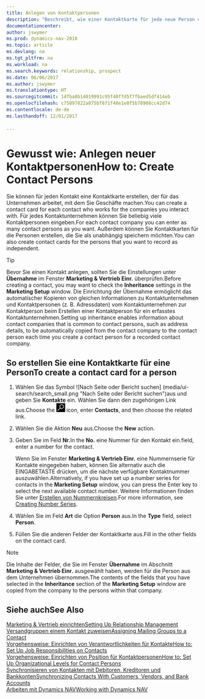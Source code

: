 ```yaml
---
title: Anlegen von Kontaktpersonen
description: "Beschreibt, wie einer Kontaktkarte für jede neue Person oder potentielle neuen Kunden erstellt wird, mit dem Sie eine Geschäftsbeziehung haben."
documentationcenter: 
author: jswymer
ms.prod: dynamics-nav-2018
ms.topic: article
ms.devlang: na
ms.tgt_pltfrm: na
ms.workload: na
ms.search.keywords: relationship, prospect
ms.date: 06/06/2017
ms.author: jswymer
ms.translationtype: HT
ms.sourcegitcommit: 1dfba8b14019991c95f40ffd5f7fbaed5df414eb
ms.openlocfilehash: c75097822a075bf8f1f40e1e0f5b78908cc42d74
ms.contentlocale: de-de
ms.lasthandoff: 12/01/2017

---
```

# <a name="how-to-create-contact-persons"></a><span data-ttu-id="0caac-103">Gewusst wie: Anlegen neuer Kontaktpersonen</span><span class="sxs-lookup"><span data-stu-id="0caac-103">How to: Create Contact Persons</span></span>
<span data-ttu-id="0caac-104">Sie können für jeden Kontakt eine Kontaktkarte erstellen, der für das Unternehmen arbeitet, mit dem Sie Geschäfte machen.</span><span class="sxs-lookup"><span data-stu-id="0caac-104">You can create a contact card for each contact who works for the companies you interact with.</span></span> <span data-ttu-id="0caac-105">Für jedes Kontaktunternehmen können Sie beliebig viele Kontaktpersonen eingeben.</span><span class="sxs-lookup"><span data-stu-id="0caac-105">For each contact company you can enter as many contact persons as you want.</span></span> <span data-ttu-id="0caac-106">Außerdem können Sie Kontaktkarten für die Personen erstellen, die Sie als unabhängig speichern möchten.</span><span class="sxs-lookup"><span data-stu-id="0caac-106">You can also create contact cards for the persons that you want to record as independent.</span></span>

> [!TIP]  
>   <span data-ttu-id="0caac-107">Bevor Sie einen Kontakt anlegen, sollten Sie die Einstellungen unter **Übernahme** im Fenster **Marketing & Vertrieb Einr.** überprüfen.</span><span class="sxs-lookup"><span data-stu-id="0caac-107">Before creating a contact, you may want to check the **Inheritance** settings in the **Marketing Setup** window.</span></span> <span data-ttu-id="0caac-108">Die Einrichtung der Übernahme ermöglicht das automatischer Kopieren von gleichen Informationen zu Kontaktunternehmen und Kontaktpersonen (z. B. Adressdaten) vom Kontaktunternehmen zur Kontaktperson beim Erstellen einer Kontaktperson für ein erfasstes Kontaktunternehmen.</span><span class="sxs-lookup"><span data-stu-id="0caac-108">Setting up inheritance enables information about contact companies that is common to contact persons, such as address details, to be automatically copied from the contact company to the contact person each time you create a contact person for a recorded contact company.</span></span>

## <a name="to-create-a-contact-card-for-a-person"></a><span data-ttu-id="0caac-109">So erstellen Sie eine Kontaktkarte für eine Person</span><span class="sxs-lookup"><span data-stu-id="0caac-109">To create a contact card for a person</span></span>
1. <span data-ttu-id="0caac-110">Wählen Sie das Symbol ![Nach Seite oder Bericht suchen] (media/ui-search/search_small.png "Nach Seite oder Bericht suchen")aus und geben Sie **Kontakte** ein. Wählen Sie dann den zugehörigen Link aus.</span><span class="sxs-lookup"><span data-stu-id="0caac-110">Choose the ![Search for Page or Report](media/ui-search/search_small.png "Search for Page or Report icon") icon, enter **Contacts**, and then choose the related link.</span></span>
2. <span data-ttu-id="0caac-111">Wählen Sie die Aktion **Neu** aus.</span><span class="sxs-lookup"><span data-stu-id="0caac-111">Choose the **New** action.</span></span>
3. <span data-ttu-id="0caac-112">Geben Sie im Feld **Nr.**</span><span class="sxs-lookup"><span data-stu-id="0caac-112">In the **No.**</span></span> <span data-ttu-id="0caac-113">eine Nummer für den Kontakt ein.</span><span class="sxs-lookup"><span data-stu-id="0caac-113">field, enter a number for the contact.</span></span>

    <span data-ttu-id="0caac-114">Wenn Sie im Fenster **Marketing & Vertrieb Einr.** eine Nummernserie für Kontakte eingegeben haben, können Sie alternativ auch die EINGABETASTE drücken, um die nächste verfügbare Kontaktnummer auszuwählen.</span><span class="sxs-lookup"><span data-stu-id="0caac-114">Alternatively, if you have set up a number series for contacts in the **Marketing Setup** window, you can press the Enter key to select the next available contact number.</span></span> <span data-ttu-id="0caac-115">Weitere Informationen finden Sie unter [Erstellen von Nummernkreisen](ui-create-number-series.md).</span><span class="sxs-lookup"><span data-stu-id="0caac-115">For more information, see [Creating Number Series](ui-create-number-series.md).</span></span>
4. <span data-ttu-id="0caac-116">Wählen Sie im Feld **Art** die Option **Person** aus.</span><span class="sxs-lookup"><span data-stu-id="0caac-116">In the **Type** field, select **Person**.</span></span>
5. <span data-ttu-id="0caac-117">Füllen Sie die anderen Felder der Kontaktkarte aus.</span><span class="sxs-lookup"><span data-stu-id="0caac-117">Fill in the other fields on the contact card.</span></span>

> [!NOTE]  
>   <span data-ttu-id="0caac-118">Die Inhalte der Felder, die Sie im Fenster **Übernahme** im Abschnitt **Marketing & Vertrieb Einr.** ausgewählt haben, werden für die Person aus dem Unternehmen übernommen.</span><span class="sxs-lookup"><span data-stu-id="0caac-118">The contents of the fields that you have selected in the **Inheritance** section of the **Marketing Setup** window are copied from the company to the persons within that company.</span></span>

## <a name="see-also"></a><span data-ttu-id="0caac-119">Siehe auch</span><span class="sxs-lookup"><span data-stu-id="0caac-119">See Also</span></span>
[<span data-ttu-id="0caac-120">Marketing & Vertrieb einrichten</span><span class="sxs-lookup"><span data-stu-id="0caac-120">Setting Up Relationship Management</span></span>](marketing-setup-marketing.md)  
[<span data-ttu-id="0caac-121">Versandgruppen einem Kontakt zuweisen</span><span class="sxs-lookup"><span data-stu-id="0caac-121">Assigning Mailing Groups to a Contact</span></span>](marketing-mailing-groups.md#AssignMailGroupContact)  
[<span data-ttu-id="0caac-122">Vorgehensweise: Einrichten von Verantwortlichkeiten für Kontakte</span><span class="sxs-lookup"><span data-stu-id="0caac-122">How to: Set Up Job Responsibilities on Contacts</span></span>](marketing-job-responsibilities.md)  
[<span data-ttu-id="0caac-123">Vorgehensweise: Einrichten von Position für Kontaktpersonen</span><span class="sxs-lookup"><span data-stu-id="0caac-123">How to: Set Up Organizational Levels for Contact Persons</span></span>](marketing-organizational-levels.md)  
[<span data-ttu-id="0caac-124">Synchronisieren von Kontakten mit Debitoren, Kreditoren und Bankkonten</span><span class="sxs-lookup"><span data-stu-id="0caac-124">Synchronizing Contacts With Customers, Vendors, and Bank Accounts</span></span>](marketing-synchronize-contacts-customers-vendors-bank-accounts.md)  
[<span data-ttu-id="0caac-125">Arbeiten mit Dynamics NAV</span><span class="sxs-lookup"><span data-stu-id="0caac-125">Working with Dynamics NAV</span></span>](ui-work-product.md)  

